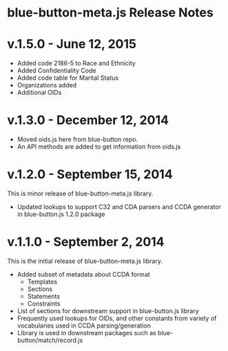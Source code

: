 # blue-button-meta.js Release Notes

# v.1.5.0 - June 12, 2015
- Added code 2186-5 to Race and Ethnicity
- Added Confidentiality Code
- Added code table for Marital Status
- Organizations added
- Additional OIDs

# v.1.3.0 - December 12, 2014
- Moved oids.js here from blue-button repo.
- An API methods are added to get information from oids.js

# v.1.2.0 - September 15, 2014

This is minor release of blue-button-meta.js library.

- Updated lookups to support C32 and CDA parsers and CCDA generator in blue-button.js 1.2.0 package

# v.1.1.0 - September 2, 2014

This is the initial release of blue-button-meta.js library.

- Added subset of metadata about CCDA format
	- Templates
	- Sections
	- Statements
	- Constraints
- List of sections for downstream support in blue-button.js library
- Frequently used lookups for OIDs, and other constants from variety of vocabularies used in CCDA parsing/generation
- Library is used in downstream packages such as blue-button/match/record.js

